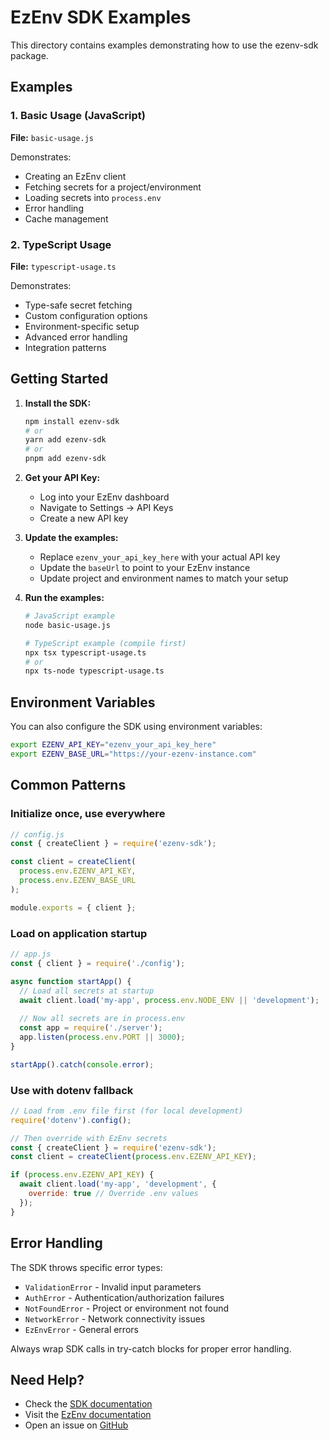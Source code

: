# EzEnv SDK Examples

This directory contains examples demonstrating how to use the ezenv-sdk package.

## Examples

### 1. Basic Usage (JavaScript)
**File:** `basic-usage.js`

Demonstrates:
- Creating an EzEnv client
- Fetching secrets for a project/environment
- Loading secrets into `process.env`
- Error handling
- Cache management

### 2. TypeScript Usage
**File:** `typescript-usage.ts`

Demonstrates:
- Type-safe secret fetching
- Custom configuration options
- Environment-specific setup
- Advanced error handling
- Integration patterns

## Getting Started

1. **Install the SDK:**
   ```bash
   npm install ezenv-sdk
   # or
   yarn add ezenv-sdk
   # or
   pnpm add ezenv-sdk
   ```

2. **Get your API Key:**
   - Log into your EzEnv dashboard
   - Navigate to Settings → API Keys
   - Create a new API key

3. **Update the examples:**
   - Replace `ezenv_your_api_key_here` with your actual API key
   - Update the `baseUrl` to point to your EzEnv instance
   - Update project and environment names to match your setup

4. **Run the examples:**
   ```bash
   # JavaScript example
   node basic-usage.js
   
   # TypeScript example (compile first)
   npx tsx typescript-usage.ts
   # or
   npx ts-node typescript-usage.ts
   ```

## Environment Variables

You can also configure the SDK using environment variables:

```bash
export EZENV_API_KEY="ezenv_your_api_key_here"
export EZENV_BASE_URL="https://your-ezenv-instance.com"
```

## Common Patterns

### Initialize once, use everywhere
```javascript
// config.js
const { createClient } = require('ezenv-sdk');

const client = createClient(
  process.env.EZENV_API_KEY,
  process.env.EZENV_BASE_URL
);

module.exports = { client };
```

### Load on application startup
```javascript
// app.js
const { client } = require('./config');

async function startApp() {
  // Load all secrets at startup
  await client.load('my-app', process.env.NODE_ENV || 'development');
  
  // Now all secrets are in process.env
  const app = require('./server');
  app.listen(process.env.PORT || 3000);
}

startApp().catch(console.error);
```

### Use with dotenv fallback
```javascript
// Load from .env file first (for local development)
require('dotenv').config();

// Then override with EzEnv secrets
const { createClient } = require('ezenv-sdk');
const client = createClient(process.env.EZENV_API_KEY);

if (process.env.EZENV_API_KEY) {
  await client.load('my-app', 'development', {
    override: true // Override .env values
  });
}
```

## Error Handling

The SDK throws specific error types:

- `ValidationError` - Invalid input parameters
- `AuthError` - Authentication/authorization failures  
- `NotFoundError` - Project or environment not found
- `NetworkError` - Network connectivity issues
- `EzEnvError` - General errors

Always wrap SDK calls in try-catch blocks for proper error handling.

## Need Help?

- Check the [SDK documentation](../README.md)
- Visit the [EzEnv documentation](https://docs.ezenv.io)
- Open an issue on [GitHub](https://github.com/ezenv/ezenv)